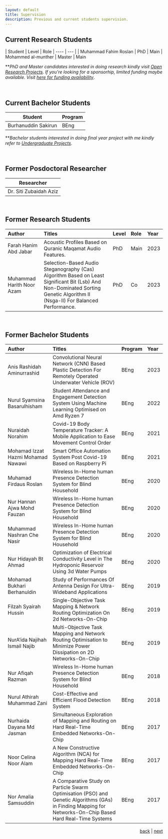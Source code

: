 ```yaml
---
layout: default
title: Supervision
description: Previous and current students supervision.
---
```


## Current Research Students

| Student |  Level | Role
| ---- | --- |
| Muhammad Fahim Roslan | PhD | Main
| Mohammed al-munther | Master | Main

**_PhD and Master candidates interested in doing research kindly visit_ [_Open Research Projects_](research). _If you're looking for a sponsorhip, limited funding maybe available. Visit_ [_here for funding availability_](news).

<br>

## Current Bachelor Students

| Student | Program  
| ---- | --- |
| Burhanuddin Sakirun | BEng 

**_Bachelor students interested in doing final year project with me kindly refer to_ [_Undergraduate Projects_](project).

<br>

## Former Posdoctoral Researcher

| Researcher |   
| ---- | 
| Dr. Siti Zubaidah Aziz  | 

<br>

## Former Research Students

| Author           | Titles            | Level               | Role              | Year |
|:-----------------|:------------------|:--------------------|:------------------|:------------------|
| Farah Hanim Abd Jabar | Acoustic Profiles Based on Quranic Maqamat Audio Features. | PhD | Main | 2023 | 
| Muhammad Harith Noor Azam | Selection-Based Audio Steganography (Cas) Algorithm Based on Least Significant Bit (Lsb) And Non-Dominated Sorting Genetic Algorithm II (Nsga-II) For Balanced Performance. | PhD | Co | 2023 |

<br>

## Former Bachelor Students

| Author           | Titles            | Program | Year |
|:-----------------|:------------------|:------------------|:------------------|				
| Anis Rashidah  Aminurrashid | Convolutional Neural Network (CNN) Based Plastic Detection For Remotely Operated Underwater Vehicle (ROV) | BEng  | 2023 | 
| Nurul Syamsina  Basarulhisham | Student Attendance and Engagement Detection System Using Machine Learning Optimised on Amd Ryzen 7 | BEng  | 2022 | 
| Nuraidah  Norahim | Covid-19 Body Temperature Tracker: A Mobile Application to Ease Movement Control Order | BEng  | 2021 | 
| Mohamad Izzat Hazmi  Mohamad Nawawi | Smart Office Automation System Post Covid-19 Based on Raspberry Pi| BEng  | 2021 | 
| Muhamad Firdaus  Roslan | Wireless In-Home human Presence Detection System for Blind Household | BEng  | 2020 | 
| Nur Hannan Ajwa  Mohd Fauzan | Wireless In-Home human Presence Detection System for Blind Household | BEng  | 2020 | 
| Muhammad Nashran  Che Nasir | Wireless In-Home human Presence Detection System for Blind Household | BEng  | 2020 | 
| Nur Hidayah Bt Ahmad | Optimization of Electrical Conductivity Level in The Hydroponic Reservoir Using 3d Water Pumps | BEng  | 2020 | 
| Mohamad Bukhari  Berhanuldin | Study of Performances Of Antenna Design For Ultra-Wideband Applications | BEng  | 2019 | 
| Filzah Syairah  Hussin | Single-Objective Task Mapping \& Network Routing Optimization On 2d Networks-On-Chip | BEng  | 2019 | 
| NurA’ida Najihah  Ismail Najib | Multi-Objective Task Mapping and Network Routing Optimisation to Minimize Power Dissipation on 2D Networks-On-Chip | BEng  | 2019 | 
| Nur Afiqah Razman | Wireless In-Home human Presence Detection System for Blind Household | BEng  | 2018 | 
| Nurul Athirah Muhammad Zani | Cost-Effective and Efficient Flood Detection System | BEng | 2018 |
| Nurhaida Dayana Md Jasman | Simultaneous Exploration of Mapping and Routing on Hard Real-Time Embedded Networks-On-Chip | BEng  | 2017 |
| Noor Celina Noor Alam | A New Constructive Algorithm (NCA) for Mapping Hard Real-Time Embedded Networks-On-Chip | BEng  | 2017 |
| Nor Amalia Samsuddin | A Comparative Study on Particle Swarm Optimisation (PSO) and Genetic Algorithms (GAs) in Finding Mapping for Networks-On-Chip Based Hard Real-Time Systems  | BEng  | 2017 |

<p style="text-align: right;">
<a href="publication">back</a> | <a href="teaching">next</a> 
</p>